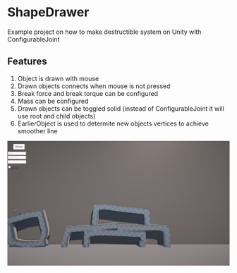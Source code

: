 # ShapeDrawer
Example project on how to make destructible system on Unity with ConfigurableJoint

## Features
1. Object is drawn with mouse
2. Drawn objects connects when mouse is not pressed
3. Break force and break torque can be configured
4. Mass can be configured
5. Drawn objects can be toggled solid (instead of ConfigurableJoint it will use root and child objects)
6. EarlierObject is used to determite new objects vertices to achieve smoother line 



  ![Image](image.png)
